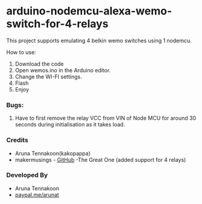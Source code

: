 # arduino-nodemcu-alexa-wemo-switch-for-4-relays

This project supports emulating 4 belkin wemo switches using 1 nodemcu.

How to use:

1. Download the code
2. Open wemos.ino in the Arduino editor.
3. Change the WI-FI settings. 
4. Flash 
5. Enjoy

### Bugs:
1. Have to first remove the relay VCC from VIN of Node MCU for around 30 seconds during initialisation as it takes load.

### Credits
- Aruna Tennakoon(kakopappa)
- makermusings - [GitHub](https://github.com/makermusings/fauxmo)
-The Great One (added support for 4 relays)

### Developed By

* Aruna Tennakoon
 * [paypal.me/arunat](http://paypal.me/arunat)
